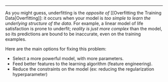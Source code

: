 ----
As you might guess, underfitting is the *opposite of* [[Overfitting the Training Data|Overfitting]]: it occurs when your
model is *too simple to learn the underlying structure of the data*. For example, a
linear model of life satisfaction is prone to underfit; *reality is just more complex*
than the model, so its predictions are bound to be inaccurate, even on the training
examples.

Here are the main options for fixing this problem:
- Select a more powerful model, with more parameters.
- Feed better features to the learning algorithm (feature engineering).
- Reduce the constraints on the model (ex: reducing the regularization hyperparameter)